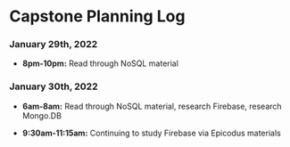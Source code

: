 # Capstone Planning Log

### January 29th, 2022

* **8pm-10pm:** Read through NoSQL material

### January 30th, 2022

* **6am-8am:** Read through NoSQL material, research Firebase, research Mongo.DB

* **9:30am-11:15am:** Continuing to study Firebase via Epicodus materials

